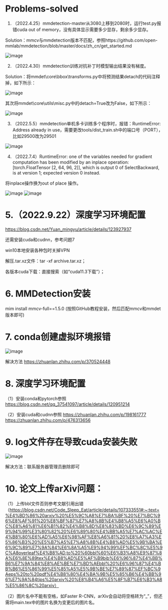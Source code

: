 # Problems-solved

1. （2022.4.25）mmdetection-master从3080上移到2080时，运行test.py报错cuda out of memory，没有具体显示需要多少显存，剩余多少显存。

Solution：mmcv与mmdetection版本不匹配，参照https://github.com/open-mmlab/mmdetection/blob/master/docs/zh_cn/get_started.md

![image](https://github.com/JiaweiLian/Problems-solved/blob/main/mmcv%E4%B8%8Emmdet%E7%89%88%E6%9C%AC%E5%AF%B9%E7%85%A7.png)

2. （2022.4.30）mmdetection训练对抗补丁时模型输出结果没有梯度。

Solution：将mmdet\core\bbox\transforms.py中将预测结果detach的代码注释掉，如下所示：

![image](https://github.com/JiaweiLian/Problems-solved/blob/main/transform.png)

其次将mmdet\core\utils\misc.py中的detach=True改为False，如下所示：

![image](https://github.com/JiaweiLian/Problems-solved/blob/main/misc.png)

3. （2022.5.5）mmdetection单机多卡训练多个程序时，报错：RuntimeError: Address already in use，需要更改tools/dist_train.sh中的端口号（PORT），比如29500改为29501

![image](https://github.com/JiaweiLian/Problems-solved/blob/main/dist_train.png)

4. （2022.7.4）RuntimeError: one of the variables needed for gradient computation has been modified by an inplace operation: [torch.FloatTensor [2, 64, 96, 2]], which is output 0 of SelectBackward, is at version 1; expected version 0 instead.

将inplace操作换为out of place 操作。

![image](https://github.com/JiaweiLian/Problems-solved/blob/main/inplace%20-%20%E5%89%AF%E6%9C%AC.png)
![image](https://github.com/JiaweiLian/Problems-solved/blob/main/out_of_place%20-%20%E5%89%AF%E6%9C%AC.png)

# 5.（2022.9.22）深度学习环境配置

https://blog.csdn.net/Yuan_mingyu/article/details/123927937

还需安装cuda和cudnn，参考问题7

win10本地安装各种包时关掉VPN

 解压.tar.xz文件：tar -xf archive.tar.xz；
 
 各版本cuda下载：直接搜索（如“cuda11.3下载”）；
 
# 6. MMDetection安装
 
 mim install mmcv-full==1.5.0 (按照GitHub教程安装，然后匹配mmcv和mmdet版本即可)
 
# 7. conda创建虚拟环境报错
  
![image](https://github.com/JiaweiLian/Problems-solved/blob/main/conda%E5%88%9B%E5%BB%BA%E8%99%9A%E6%8B%9F%E7%8E%AF%E5%A2%83%E6%8A%A5%E9%94%99.jpg)

解决方法 https://zhuanlan.zhihu.com/p/370524448

# 8. 深度学习环境配置

（1）安装conda和pytorch参照 https://blog.csdn.net/qq_37541097/article/details/120951214

（2）安装cuda和cudnn参照 https://zhuanlan.zhihu.com/p/198161777  https://zhuanlan.zhihu.com/p/476313656

# 9. log文件存在导致cuda安装失败

![image](https://github.com/JiaweiLian/Problems-solved/blob/main/log%E6%96%87%E4%BB%B6%E5%AD%98%E5%9C%A8%E5%AF%BC%E8%87%B4cuda%E5%AE%89%E8%A3%85%E5%A4%B1%E8%B4%A5.jpg)

解决方法：联系服务器管理员删除即可

# 10. 论文上传arXiv问题：

（1）上传bbl文件否则参考文献引用出错（https://blog.csdn.net/Code_Sleep_Eat/article/details/107333551#:~:text=%E4%BD%86%20arxiv%20%E5%9C%A8%E7%BA%BF%20%E7%BC%96%E8%AF%91%20%E8%BF%87%E7%A8%8B%E4%B8%A5%E6%A0%BC%E8%A6%81%E6%B1%82%E4%B8%8D%E8%83%BD%E6%9C%89%E9%94%99%E3%80%82%20%E6%89%80%E4%BB%A5%E7%AC%AC%E4%B8%80%E6%AD%A5%E6%98%AF%E8%A6%81%20%E8%A7%A3%E5%86%B3%20%E5%B7%A5%E7%A8%8B%E4%B8%AD%E5%9B%BA%E6%9C%89%E7%9A%84%E6%8A%A5%E9%94%99%EF%BC%8C%E5%9C%A8overleaf%E4%B8%AD,to%20%60bbl%60%E6%B3%A8%E9%87%8A%E6%8E%89tex%E4%B8%AD%E5%AF%B9bib%E6%96%87%E4%BB%B6%E7%9A%84%E8%AE%BE%E7%BD%AEbbl%20%E6%96%87%E4%BB%B6%E5%86%99%E5%85%A5%E5%9B%BE%E7%89%87%EF%BC%9Aeps%20to%20pdf%E4%B8%80%E4%BA%9B%E5%85%B6%E4%BB%96%E7%9A%84tips%20arxiv%20%E8%B4%A6%E5%8F%B7%E6%B3%A8%E5%86%8C%20arxiv）

（2）图片名中不能有空格，如Faster R-CNN，arXiv会自动将空格转为“_”，但还需将main.tex中的图片名换为变更后的图片名。
